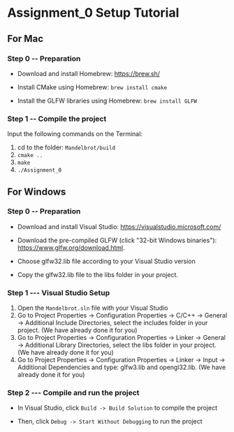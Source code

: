 
# Assignment_0 Setup Tutorial

## For Mac

### Step 0 -- Preparation

- Download and install Homebrew: <https://brew.sh/>

- Install CMake using Homebrew: `brew install cmake`

- Install the GLFW libraries using Homebrew: `brew install GLFW`

### Step 1 -- Compile the project

Input the following commands on the Terminal:

1. cd to the folder: `Mandelbrot/build`
2. `cmake ..`
3. `make`
4. `./Assignment_0`

## For Windows

### Step 0 -- Preparation

- Download and install Visual Studio: <https://visualstudio.microsoft.com/>

- Download the pre-compiled GLFW (click "32-bit Windows binaries"): <https://www.glfw.org/download.html>.

- Choose glfw32.lib file according to your Visual Studio version

- Copy the glfw32.lib file to the libs folder in your project.

### Step 1 --- Visual Studio Setup

1. Open the `Mandelbrot.sln` file with your Visual Studio
2. Go to Project Properties -> Configuration Properties -> C/C++ -> General -> Additional Include Directories, select the includes folder in your project. (We have already done it for you)
3. Go to Project Properties -> Configuration Properties -> Linker -> General -> Additional Library Directories, select the libs folder in your project. (We have already done it for you)
4. Go to Project Properties -> Configuration Properties -> Linker -> Input -> Additional Dependencies and type: glfw3.lib and opengl32.lib. (We have already done it for you)

### Step 2 --- Compile and run the project

- In Visual Studio, click `Build -> Build Solution` to compile the project

- Then, click `Debug -> Start Without Debugging` to run the project

